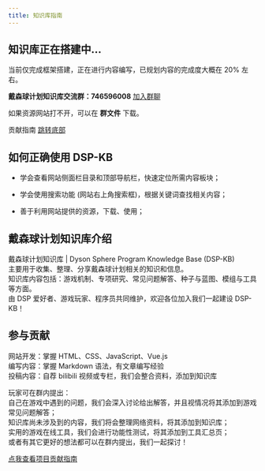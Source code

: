 ```yaml
---
title: 知识库指南
---
```

## 知识库正在搭建中...

当前仅完成框架搭建，正在进行内容编写，已规划内容的完成度大概在 20% 左右。

**戴森球计划知识库交流群：746596008** [加入群聊](https://qm.qq.com/q/C7bnpa3NbG)  

如果资源网站打不开，可以在 **群文件** 下载。

贡献指南 [跳转底部](#参与贡献)

## 如何正确使用 DSP-KB

- 学会查看网站侧面栏目录和顶部导航栏，快速定位所需内容板块；

- 学会使用搜索功能 (网站右上角搜索框)，根据关键词查找相关内容；

- 善于利用网站提供的资源，下载、使用；

## 戴森球计划知识库介绍

戴森球计划知识库 | Dyson Sphere Program Knowledge Base (DSP-KB)  
主要用于收集、整理、分享戴森球计划相关的知识和信息。  
知识库内容包括：游戏机制、专项研究、常见问题解答、种子与蓝图、模组与工具等方面。  
由 DSP 爱好者、游戏玩家、程序员共同维护，欢迎各位加入我们一起建设 DSP-KB！

## 参与贡献

网站开发：掌握 HTML、CSS、JavaScript、Vue.js  
编写内容：掌握 Markdown 语法，有文章编写经验  
投稿内容：自荐 bilibili 视频或专栏，我们会整合资料，添加到知识库  

玩家可在群内提出：  
自己在游戏中遇到的问题，我们会深入讨论给出解答，并且视情况将其添加到游戏常见问题解答；  
知识库尚未涉及到的内容，我们将会整理网络资料，将其添加到知识库；  
实用的游戏在线工具，我们会进行功能性测试，将其添加到工具汇总页；  
或者有其它更好的想法都可以在群内提出，我们一起探讨！

[点我查看项目贡献指南](https://github.com/Sakura1618/dsp-kb?tab=readme-ov-file#%E8%B4%A1%E7%8C%AE%E6%8C%87%E5%8D%97)